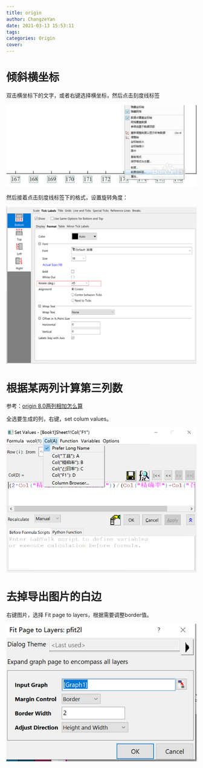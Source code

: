 ```yaml
---
title: origin
author: ChangzeYan
date: 2021-03-13 15:53:11
tags: 
categories: Origin
cover:
---
```


# 倾斜横坐标
双击横坐标下的文字，或者右键选择横坐标，然后点击刻度线标签

![双击横坐标](https://github.com/ChangzeYan/ChangzeYan.github.io/raw/hexo/source/pic/origin-scale1.png)

然后接着点击刻度线标签下的格式，设置旋转角度：

![双击横坐标](https://github.com/ChangzeYan/ChangzeYan.github.io/raw/hexo/source/pic/origin-scale2.png)


# 根据某两列计算第三列数

参考：[origin 8.0两列相加怎么算](https://zhidao.baidu.com/question/286467057.html)

全选要生成的列，右键，set colum values。

![在选项卡中选择参与计算的列](https://github.com/ChangzeYan/ChangzeYan.github.io/raw/hexo/source/pic/calculate_cols.png)


# 去掉导出图片的白边

右键图片，选择 Fit page to layers，根据需要调整border值。

![在选项卡中选择参与计算的列](https://github.com/ChangzeYan/ChangzeYan.github.io/raw/hexo/source/pic/origin_fit_page_to_layers.png)